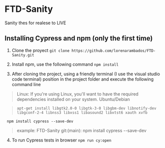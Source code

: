 # FTD-Sanity
Sanity thes for realese to LIVE

## Installing Cypress and npm (only the first time)

1. Clone the proyect 
   ``` git clone https://github.com/lorenarambados/FTD-Sanity.git ```

2. Install npm, use the following command
    ```npm install ```

3. After cloning the project, using a friendly terminal (I use the visual studio code terminal) position in the project folder and execute the following command line

> Linux: If you're using Linux, you'll want to have the required dependencies installed on your system. Ubuntu/Debian 

> ```apt-get install libgtk2.0-0 libgtk-3-0 libgbm-dev libnotify-dev libgconf-2-4 libnss3 libxss1 libasound2 libxtst6 xauth xvfb```

 ``` npm install cypress --save-dev```

>  example: FTD-Sanity git:(main): npm install cypress --save-dev

4. To run Cypress tests in browser
  ``` npm run cy:open  ```


